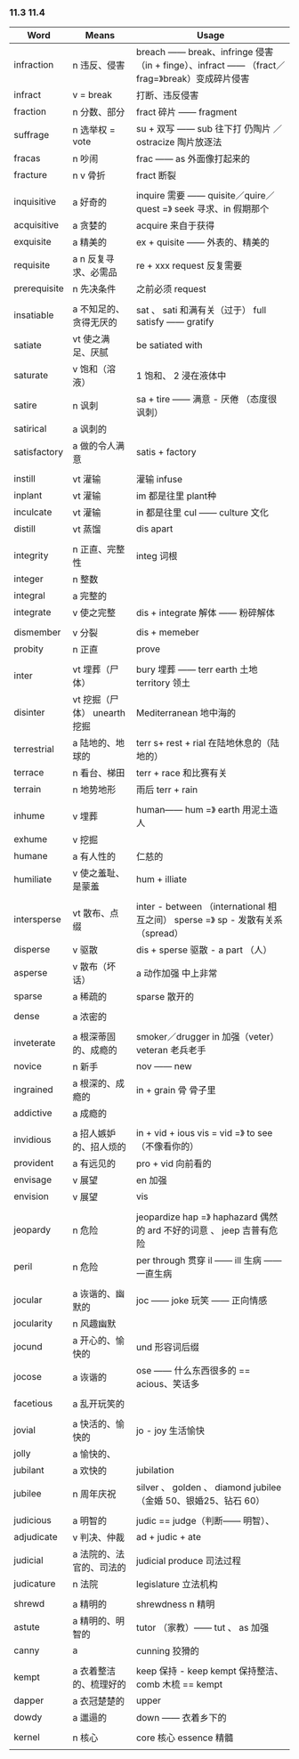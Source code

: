 ### 11.3 11.4

| Word         | Means                | Usage                                    |
| ------------ | -------------------- | ---------------------------------------- |
| infraction   | n 违反、侵害              | breach —— break、infringe 侵害 （in + finge）、infract —— （fract／frag=》break）变成碎片侵害 |
| infract      | v = break            | 打断、违反侵害                                  |
| fraction     | n 分数、部分              | fract 碎片 —— fragment                     |
| suffrage     | n 选举权 = vote         | su + 双写 —— sub 往下打 仍陶片 ／ ostracize 陶片放逐法 |
| fracas       | n 吵闹                 | frac —— as 外面像打起来的                       |
| fracture     | n v 骨折               | fract 断裂                                 |
|              |                      |                                          |
| inquisitive  | a 好奇的                | inquire  需要 —— quisite／quire／quest =》 seek 寻求、in 假期那个 |
| acquisitive  | a 贪婪的                | acquire 来自于获得                            |
| exquisite    | a 精美的                | ex + quisite —— 外表的、精美的                  |
| requisite    | a n 反复寻求、必需品         | re + xxx request 反复需要                    |
| prerequisite | n 先决条件               | 之前必须 request                             |
|              |                      |                                          |
| insatiable   | a 不知足的、贪得无厌的         | sat 、 sati 和满有关（过于） full satisfy —— gratify |
| satiate      | vt 使之满足、厌腻           | be satiated with                         |
| saturate     | v 饱和（溶液）             | 1 饱和、 2 浸在液体中                            |
| satire       | n 讽刺                 | sa + tire —— 满意 - 厌倦 （态度很讽刺）             |
| satirical    | a 讽刺的                |                                          |
| satisfactory | a 做的令人满意             | satis + factory                          |
|              |                      |                                          |
| instill      | vt 灌输                | 灌输 infuse                                |
| inplant      | vt 灌输                | im 都是往里 plant种                           |
| inculcate    | vt 灌输                | in 都是往里 cul —— culture 文化                |
| distill      | vt 蒸馏                | dis apart                                |
|              |                      |                                          |
| integrity    | n 正直、完整性             | integ 词根                                 |
| integer      | n 整数                 |                                          |
| integral     | a 完整的                |                                          |
| integrate    | v 使之完整               | dis + integrate 解体 —— 粉碎解体               |
|              |                      |                                          |
| dismember    | v 分裂                 | dis + memeber                            |
| probity      | n 正直                 | prove                                    |
|              |                      |                                          |
| inter        | vt 埋葬（尸体）            | bury 埋葬 —— terr earth 土地 territory 领土    |
| disinter     | vt 挖掘（尸体） unearth 挖掘 | Mediterranean 地中海的                       |
| terrestrial  | a 陆地的、地球的            | terr s+ rest + rial 在陆地休息的（陆地的）          |
| terrace      | n 看台、梯田              | terr + race 和比赛有关                        |
| terrain      | n 地势地形               | 雨后 terr + rain                           |
|              |                      |                                          |
| inhume       | v 埋葬                 | human—— hum =》 earth 用泥土造人               |
| exhume       | v 挖掘                 |                                          |
| humane       | a 有人性的               | 仁慈的                                      |
| humiliate    | v 使之羞耻、是蒙羞           | hum + illiate                            |
|              |                      |                                          |
| intersperse  | vt 散布、点缀             | inter - between （international 相互之间） sperse =》 sp - 发散有关系（spread） |
| disperse     | v 驱散                 | dis + sperse 驱散 - a part （人）             |
| asperse      | v 散布（坏话）             | a 动作加强 中上非常                              |
| sparse       | a 稀疏的                | sparse 散开的                               |
|              |                      |                                          |
| dense        | a 浓密的                |                                          |
|              |                      |                                          |
| inveterate   | a 根深蒂固的、成瘾的          | smoker／drugger  in 加强（veter）veteran 老兵老手 |
| novice       | n 新手                 | nov —— new                               |
| ingrained    | a 根深的、成瘾的            | in + grain 骨 骨子里                         |
| addictive    | a 成瘾的                |                                          |
|              |                      |                                          |
| invidious    | a 招人嫉妒的、招人烦的         | in + vid + ious vis = vid =》 to see （不像看你的） |
| provident    | a 有远见的               | pro + vid 向前看的                           |
| envisage     | v 展望                 | en 加强                                    |
| envision     | v 展望                 | vis                                      |
|              |                      |                                          |
| jeopardy     | n 危险                 | jeopardize hap =》 haphazard 偶然的 ard 不好的词意 、 jeep 吉普有危险 |
| peril        | n 危险                 | per through 贯穿 il —— ill 生病 —— 一直生病      |
|              |                      |                                          |
| jocular      | a 诙谐的、幽默的            | joc —— joke 玩笑 —— 正向情感                   |
| jocularity   | n 风趣幽默               |                                          |
| jocund       | a 开心的、愉快的            | und 形容词后缀                                |
| jocose       | a 诙谐的                | ose —— 什么东西很多的 == acious、笑话多             |
|              |                      |                                          |
| facetious    | a 乱开玩笑的              |                                          |
|              |                      |                                          |
| jovial       | a 快活的、愉快的            | jo - joy 生活愉快                            |
| jolly        | a 愉快的、               |                                          |
| jubilant     | a 欢快的                | jubilation                               |
| jubilee      | n 周年庆祝               | silver 、 golden 、 diamond  jubilee （金婚 50、银婚25、钻石 60） |
|              |                      |                                          |
| judicious    | a 明智的                | judic == judge（判断—— 明智）、                 |
| adjudicate   | v 判决、仲裁              | ad + judic + ate                         |
| judicial     | a 法院的、法官的、司法的        | judicial produce 司法过程                    |
| judicature   | n 法院                 | legislature 立法机构                         |
|              |                      |                                          |
| shrewd       | a 精明的                | shrewdness n 精明                          |
| astute       | a 精明的、明智的            | tutor （家教）—— tut 、 as 加强                 |
| canny        | a                    | cunning 狡猾的                              |
|              |                      |                                          |
| kempt        | a 衣着整洁的、梳理好的         | keep 保持 - keep kempt 保持整洁、comb 木梳 == kempt |
| dapper       | a 衣冠楚楚的              | upper                                    |
| dowdy        | a 邋遢的                | down —— 衣着乡下的                            |
|              |                      |                                          |
| kernel       | n 核心                 | core 核心 essence 精髓                       |
|              |                      |                                          |

